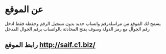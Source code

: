 # عن الموقع
يسمح لك الموقع من مراسلةرقم واتساب جديد بدون تسجيل الرقم وحفظة فقط ادخل رقم الجوال مع رمز الدولة وسوف يفتح المحادثة بالواتساب برقم الجوال المدخل  


## رابط الموقع http://saif.c1.biz/
